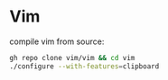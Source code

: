 # Vim
compile vim from source:
```sh
gh repo clone vim/vim && cd vim
./configure --with-features=clipboard
```
